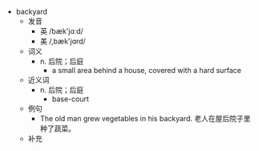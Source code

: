 - backyard
  - 发音
    - 英 /bæk'jɑːd/
    - 美 /,bæk'jɑrd/
  - 词义
    - n. 后院；后庭
      - a small area behind a house, covered with a hard surface
  - 近义词
    - n. 后院；后庭
      - base-court
  - 例句
    - The old man grew vegetables in his backyard. 老人在屋后院子里种了蔬菜。
  - 补充